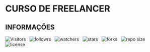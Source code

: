 # CURSO DE FREELANCER

## INFORMAÇÕES

![Visitors](https://api.visitorbadge.io/api/visitors?path=Devsgeeknerd%2Ffreelancer-zp-full-stack&label=Visitantes&labelColor=%23f9e64f&countColor=%2342b883&style=plastic "Total de Visitas")
&nbsp;
![followrs](https://img.shields.io/github/followers/Devsgeeknerd?style=social "Total de Seguidores")
&nbsp;
![watchers](https://img.shields.io/github/watchers/Devsgeeknerd/freelancer-zp-full-stack?style=social "Total de Observadores")
&nbsp;
![stars](https://img.shields.io/github/stars/Devsgeeknerd/?style=social "Total de Estrelas Recebidas")
&nbsp;
![forks](https://img.shields.io/github/forks/Devsgeeknerd/?style=social "Total de Bifurcações")
&nbsp;
![repo size](https://img.shields.io/github/repo-size/Devsgeeknerd/?style=social "Tamanho do Repositório")
&nbsp;
![license](https://img.shields.io/github/license/Devsgeeknerd/?style=social "Licença do Repositório")
